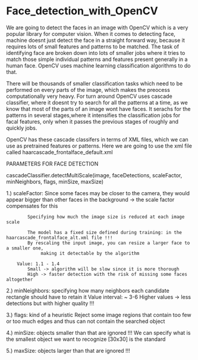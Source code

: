 # Face_detection_with_OpenCV

   We are going to detect the faces in an image with OpenCV which is a very popular library for computer vision. When it comes to detecting face, machine doesnt just
detect the face in a straight forward way, because it requires lots of small features and patterns to be matched. The task of identifying face are broken down into
lots of smaller jobs where it tries to match those simple individual patterns and features present generally in a human face. OpenCV uses machine learning
classification algorithms to do that.

   There will be thousands of smaller classification tasks which need to be performed on every parts of the image, which makes the preocess computationally very
heavy. For turn around OpenCV uses cascade classifier, where it doesnt try to search for all the patterns at a time, as we know that most of the parts of an image
wont have faces. It serachs for the patterns in several stages,where it intensifies the classification jobs for facal features, only when it passes the previous
stages of roughly and quickly jobs.

   OpenCV has these cascade classifers in terms of XML files, which we can use as pretrained features or patterns. Here we are going to use the xml file called 
haarcascade_frontalface_default.xml

PARAMETERS FOR FACE DETECTION

 cascadeClassifier.detectMultiScale(image, faceDetections, scaleFactor, minNeighbors, flags, minSize, maxSize)

1.) scaleFactor: Since some faces may be closer to the camera, they would appear bigger
		 than other faces in the background -> the scale factor compensates for this

			Specifying how much the image size is reduced at each image scale

			The model has a fixed size defined during training: in the haarcascade_frontalface_alt.xml file !!!
			By rescaling the input image, you can resize a larger face to a smaller one,
				 making it detectable by the algorithm

		Value: 1.1 - 1.4
			Small -> algorithm will be slow since it is more thorough
			High -> faster detection with the risk of missing some faces altogether

 2.) minNeighbors: specifying how many neighbors each candidate rectangle should have to retain it
 			Value interval: ~ 3-6
 				Higher values -> less detections but with higher quality !!!

 3.) flags: kind of a heuristic
 		Reject some image regions that contain too few or too much edges
 			 and thus can not contain the searched object

 4.) minSize: objects smaller than that are ignored !!!
 			We can specify what is the smallest object we want to recognize
 					[30x30] is the standard

 5.) maxSize: objects larger than that are ignored !!!
